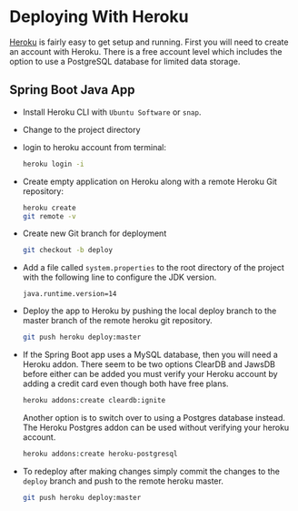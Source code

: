 # Deploying With Heroku

[Heroku](https://www.heroku.com) is fairly easy to get setup and running.
First you will need to create an account with Heroku.
There is a free account level which includes the option to use a PostgreSQL database for limited data storage.

## Spring Boot Java App

- Install Heroku CLI with `Ubuntu Software` or `snap`.
- Change to the project directory
- login to heroku account from terminal:

    ```bash
    heroku login -i
    ```

- Create empty application on Heroku along with a remote Heroku Git repository:

    ```bash
    heroku create
    git remote -v
    ```

- Create new Git branch for deployment

    ```bash
    git checkout -b deploy
    ```

- Add a file called `system.properties` to the root directory of the project with the following line to configure the JDK version.

    ```
    java.runtime.version=14
    ```

- Deploy the app to Heroku by pushing the local deploy branch to the master branch of the remote heroku git repository.

    ```bash
    git push heroku deploy:master
    ```

- If the Spring Boot app uses a MySQL database, then you will need a Heroku addon.
  There seem to be two options ClearDB and JawsDB before either can be added you must verify your Heroku account by adding a credit card even though both have free plans.

    ```bash
    heroku addons:create cleardb:ignite
    ```

  Another option is to switch over to using a Postgres database instead.
  The Heroku Postgres addon can be used without verifying your heroku account.

    ```bash
    heroku addons:create heroku-postgresql
    ```

- To redeploy after making changes simply commit the changes to the `deploy` branch and push to the remote heroku master.

    ```bash
    git push heroku deploy:master
    ```

